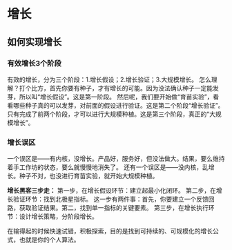 # 增长

## 如何实现增长

### 有效增长3个阶段

有效的增长，分为三个阶段：1.增长假设；2.增长验证；3.大规模增长。
怎么理解？打个比方，首先你要有种子，才有增长的可能。因为没法确认种子一定能发芽，所以叫“增长假设”。这是第一阶段。
然后呢，我们要开始做“育苗实验”，看看哪些种子真的可以发芽，对前面的假设进行验证。这是第二个阶段“增长验证”。
只有完成了前两个阶段，才可以进行大规模种植。这是第三个阶段，真正的“大规模增长”。

### 增长误区

一个误区是——有内核，没增长。产品好，服务好，但没法做大。结果，要么维持着手工作坊的状态，要么就慢慢地消失了。
还有一个误区是——没内核，乱增长。种子不对，也没进行育苗实验，就开始大规模种植。

**增长黑客三步走：**
第一步，在增长假设环节：建立起最小化闭环。
第二步，在增长验证环节：找到北极星指标。
这一步有两件事：首先，你要建立一个反馈回路，获取验证结果。第二，找到单一指标的关键要素。
第三步，在增长执行环节：设计增长策略，分阶段增长。

在输得起的时候快速试错，积极探索，目的是找到可持续的、可规模化的增长公式，也就是你的个人算法。
